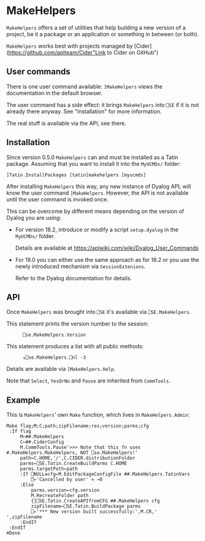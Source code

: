 # MakeHelpers

`MakeHelpers` offers a set of utilities that help building a new version of a project,
be it a package or an application or something in between (or both).

`MakeHelpers` works best with projects managed by [Cider](https://github.com/aplteam/Cider"Link to Cider on GitHub")


## User commands

There is  one user command available: `]MakeHelpers` views the documentation in the default browser.

The user command has a side effect: it brings `MakeHelpers` into `⎕SE` if it is not already there anyway. See "Installation" for more information.

The real stuff is available via the API, see there.

## Installation

Since version 0.5.0 `MakeHelpers` can and must be installed as a Tatin package. Assuming that you want to install it into the `MyUCMDs/` folder:

```
]Tatin.InstallPackages [tatin]makehelpers [myucmds]
```

After installing `MakeHelpers` this way, any new instance of Dyalog APL will know the user command `]MakeHelpers`. However, the API is not available until the user command is invoked once.

This can be overcome by different means depending on the version of Dyalog you are using:

* For version 18.2, introduce or modify a script `setup.dyalog` in the `MyUCMDs/` folder. 

  Details are available at <https://aplwiki.com/wiki/Dyalog_User_Commands>

* For 19.0 you can either use the same approach as for 18.2 or you use the newly introduced mechanism via `SessionExtenions`.

  Refer to the Dyalog documentation for details.


## API

Once `MakeHelpers` was brought into `⎕SE` it's available via `⎕SE.MakeHelpers`.

This statement prints the version number to the session:

```
      ⎕se.MakeHelpers.Version
```

This statement produces a list with all public methods:

```
      ⍪⎕se.MakeHelpers.⎕nl -3                       
```

Details are available via `]MakeHelpers.Help`.

Note that `Select`, `YesOrNo` and `Pause` are inherited from `CommTools`.

## Example

This is `MakeHelpers`' own `Make` function, which lives in `MakeHelpers.Admin`:

```
Make flag;M;C;path;zipFilename;res;version;parms;cfg
 :If flag
     M←##.MakeHelpers
     C←##.CiderConfig
     M.CommTools.Pause'>>> Note that this fn uses #.MakeHelpers.MakeHelpers, NOT ⎕se.MakeHelpers!'
     path←C.HOME,'/',C.CIDER.distributionFolder
     parms←⎕SE.Tatin.CreateBuildParms C.HOME
     parms.targetPath←path
     :If ⎕NULL≡cfg←M.EditPackageConfigFile ##.MakeHelpers.TatinVars
         ⍞←'Cancelled by user' ⋄ →0
     :Else
         parms.version←cfg.version
         M.RecreateFolder path
         {}⎕SE.Tatin.CreateAPIfromCFG ##.MakeHelpers cfg
         zipFilename←⎕SE.Tatin.BuildPackage parms
         ⎕←'*** New version built successfully:',M.CR,'   ',zipFilename
     :EndIf
 :EndIf
⍝Done
```

